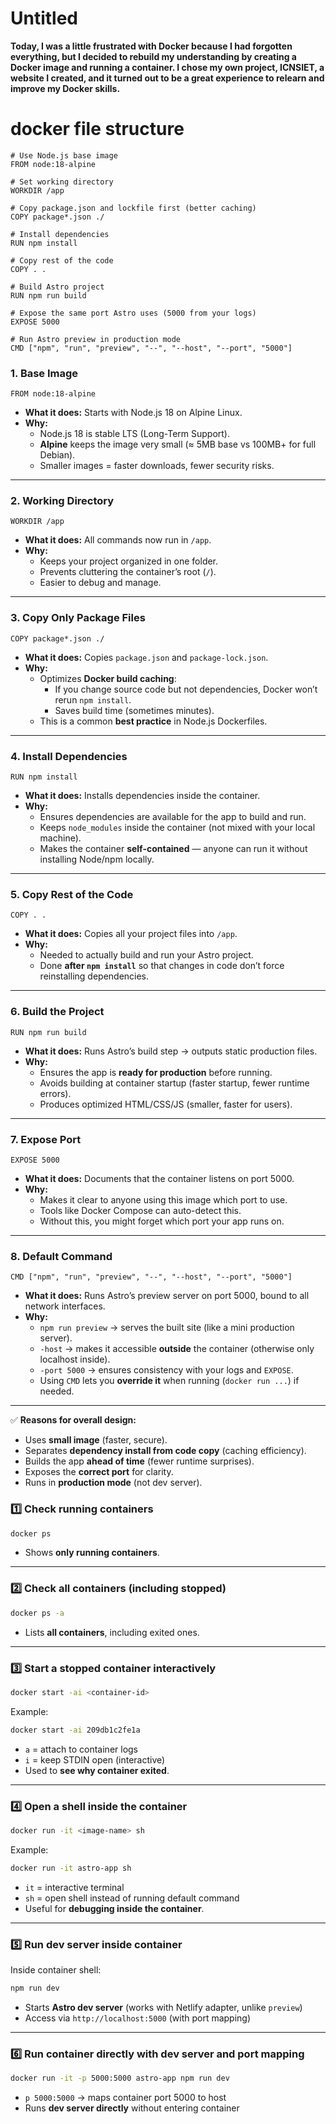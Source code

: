 # Untitled

**Today, I was a little frustrated with Docker because I had forgotten everything, but I decided to rebuild my understanding by creating a Docker image and running a container. I chose my own project, ICNSIET, a website I created, and it turned out to be a great experience to relearn and improve my Docker skills.**

# docker file structure

```docker
# Use Node.js base image
FROM node:18-alpine

# Set working directory
WORKDIR /app

# Copy package.json and lockfile first (better caching)
COPY package*.json ./

# Install dependencies
RUN npm install

# Copy rest of the code
COPY . .

# Build Astro project
RUN npm run build

# Expose the same port Astro uses (5000 from your logs)
EXPOSE 5000

# Run Astro preview in production mode
CMD ["npm", "run", "preview", "--", "--host", "--port", "5000"]

```

### 1. **Base Image**

```docker
FROM node:18-alpine

```

- **What it does:** Starts with Node.js 18 on Alpine Linux.
- **Why:**
    - Node.js 18 is stable LTS (Long-Term Support).
    - **Alpine** keeps the image very small (≈ 5MB base vs 100MB+ for full Debian).
    - Smaller images = faster downloads, fewer security risks.

---

### 2. **Working Directory**

```docker
WORKDIR /app

```

- **What it does:** All commands now run in `/app`.
- **Why:**
    - Keeps your project organized in one folder.
    - Prevents cluttering the container’s root (`/`).
    - Easier to debug and manage.

---

### 3. **Copy Only Package Files**

```docker
COPY package*.json ./

```

- **What it does:** Copies `package.json` and `package-lock.json`.
- **Why:**
    - Optimizes **Docker build caching**:
        - If you change source code but not dependencies, Docker won’t rerun `npm install`.
        - Saves build time (sometimes minutes).
    - This is a common **best practice** in Node.js Dockerfiles.

---

### 4. **Install Dependencies**

```docker
RUN npm install

```

- **What it does:** Installs dependencies inside the container.
- **Why:**
    - Ensures dependencies are available for the app to build and run.
    - Keeps `node_modules` inside the container (not mixed with your local machine).
    - Makes the container **self-contained** — anyone can run it without installing Node/npm locally.

---

### 5. **Copy Rest of the Code**

```docker
COPY . .

```

- **What it does:** Copies all your project files into `/app`.
- **Why:**
    - Needed to actually build and run your Astro project.
    - Done **after `npm install`** so that changes in code don’t force reinstalling dependencies.

---

### 6. **Build the Project**

```docker
RUN npm run build

```

- **What it does:** Runs Astro’s build step → outputs static production files.
- **Why:**
    - Ensures the app is **ready for production** before running.
    - Avoids building at container startup (faster startup, fewer runtime errors).
    - Produces optimized HTML/CSS/JS (smaller, faster for users).

---

### 7. **Expose Port**

```docker
EXPOSE 5000

```

- **What it does:** Documents that the container listens on port 5000.
- **Why:**
    - Makes it clear to anyone using this image which port to use.
    - Tools like Docker Compose can auto-detect this.
    - Without this, you might forget which port your app runs on.

---

### 8. **Default Command**

```docker
CMD ["npm", "run", "preview", "--", "--host", "--port", "5000"]

```

- **What it does:** Runs Astro’s preview server on port 5000, bound to all network interfaces.
- **Why:**
    - `npm run preview` → serves the built site (like a mini production server).
    - `-host` → makes it accessible **outside** the container (otherwise only localhost inside).
    - `-port 5000` → ensures consistency with your logs and `EXPOSE`.
    - Using `CMD` lets you **override it** when running (`docker run ...`) if needed.

---

✅ **Reasons for overall design:**

- Uses **small image** (faster, secure).
- Separates **dependency install from code copy** (caching efficiency).
- Builds the app **ahead of time** (fewer runtime surprises).
- Exposes the **correct port** for clarity.
- Runs in **production mode** (not dev server).

### 

### **1️⃣ Check running containers**

```bash
docker ps

```

- Shows **only running containers**.

---

### **2️⃣ Check all containers (including stopped)**

```bash
docker ps -a

```

- Lists **all containers**, including exited ones.

---

### **3️⃣ Start a stopped container interactively**

```bash
docker start -ai <container-id>

```

Example:

```bash
docker start -ai 209db1c2fe1a

```

- `a` = attach to container logs
- `i` = keep STDIN open (interactive)
- Used to **see why container exited**.

---

### **4️⃣ Open a shell inside the container**

```bash
docker run -it <image-name> sh

```

Example:

```bash
docker run -it astro-app sh

```

- `it` = interactive terminal
- `sh` = open shell instead of running default command
- Useful for **debugging inside the container**.

---

### **5️⃣ Run dev server inside container**

Inside container shell:

```bash
npm run dev

```

- Starts **Astro dev server** (works with Netlify adapter, unlike `preview`)
- Access via `http://localhost:5000` (with port mapping)

---

### **6️⃣ Run container directly with dev server and port mapping**

```bash
docker run -it -p 5000:5000 astro-app npm run dev

```

- `p 5000:5000` → maps container port 5000 to host
- Runs **dev server directly** without entering container